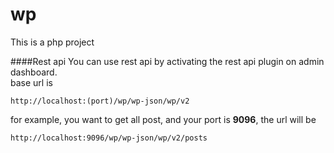 # wp
This is a php project

####Rest api
You can use rest api by activating the rest api plugin on admin dashboard.
<br>
base url is 

    http://localhost:(port)/wp/wp-json/wp/v2

for example, you want to get all post, and your port is **9096**, the url will be

    http://localhost:9096/wp/wp-json/wp/v2/posts